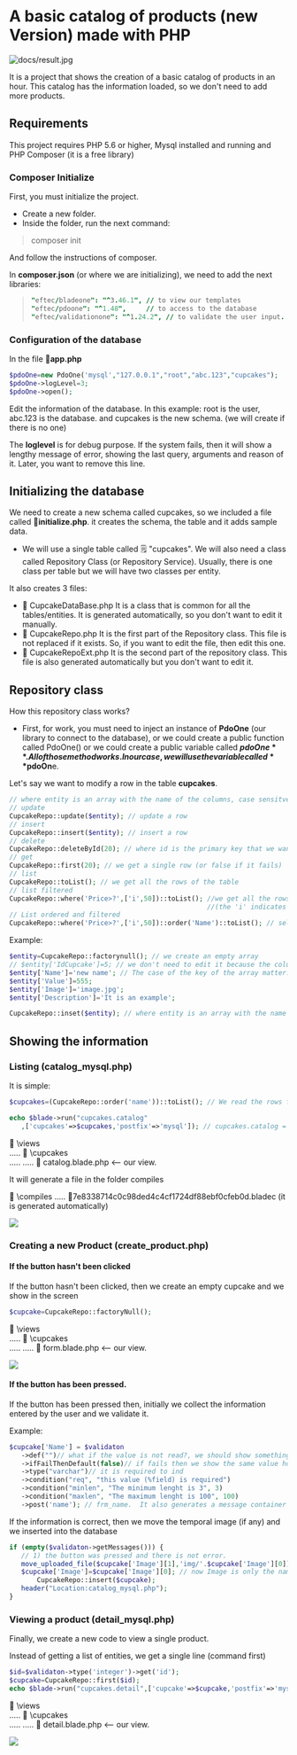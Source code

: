 # A basic catalog of products (new Version) made with PHP

![docs/result.jpg](docs/result.jpg)

It is a project that shows the creation of a basic catalog of products in an hour. This catalog has the information loaded, so we don't need to add more products.

## Requirements

This project requires PHP 5.6 or higher, Mysql installed and running and PHP Composer (it is a free library)  

### Composer Initialize

First, you must initialize the project.

* Create a new folder.
* Inside the folder, run the next command:

> composer init 

And follow the instructions of composer.

In **composer.json** (or where we are initializing), we need to add the next libraries:

> ```j
> "eftec/bladeone": "^3.46.1", // to view our templates
> "eftec/pdoone": "^1.48",     // to access to the database
> "eftec/validationone": "^1.24.2", // to validate the user input.
> ```



### Configuration of the database

In the file 📃**app.php**

```php
$pdoOne=new PdoOne('mysql',"127.0.0.1","root","abc.123","cupcakes");
$pdoOne->logLevel=3;
$pdoOne->open();
```

Edit the information of the database.  In this example: root is the user, abc.123 is the database. and cupcakes is the new schema. (we will create if there is no one)

The **loglevel** is for debug purpose. If the system fails, then it will show a lengthy message of error, showing the last query, arguments and reason of it. Later, you want to remove this line.

## Initializing the database

We need to create a new schema called cupcakes, so we included a file called 📃**initialize.php**. it creates the schema, the table and it adds sample data.

* We will use a single table called  🗒 "cupcakes". We will also need a class called Repository Class (or Repository Service). Usually, there is one class per table but we will have two classes per entity. 

It also creates 3 files:

* 📃 CupcakeDataBase.php  It is a class that is common for all the tables/entities. It is generated automatically, so you don't want to edit it manually.
* 📃 CupcakeRepo.php  It is the first part of the Repository class. This file is not replaced if it exists. So, if you want to edit the file, then edit this one.
* 📃 CupcakeRepoExt.php  It is the second part of the repository class.  This file is also generated automatically but you don't want to edit it.

## Repository class

How this repository class works?

* First, for work, you must need to inject an instance of **PdoOne** (our library to connect to the database), or we could create a public function called PdoOne() or we could create a public variable called **$pdoOne**.  All of those method works. In our case, we will use the variable called **$pdoOn**e.

Let's say we want to modify a row in the table **cupcakes**.

```php
// where entity is an array with the name of the columns, case sensitve.
// update
CupcakeRepo::update($entity); // update a row
// insert
CupcakeRepo::insert($entity); // insert a row
// delete
CupcakeRepo::deleteById(20); // where id is the primary key that we want to delete
// get
CupcakeRepo::first(20); // we get a single row (or false if it fails)
// list
CupcakeRepo::toList(); // we get all the rows of the table
// list filtered
CupcakeRepo::where('Price>?',['i',50])::toList(); //we get all the rows where price is > 50 
												  //(the 'i' indicates integer and 's' for string/float)
// List ordered and filtered
CupcakeRepo::where('Price>?',['i',50])::order('Name')::toList(); // select * from cupcakes where price>50 order by name

```

Example:

```php
$entity=CupcakeRepo::factorynull(); // we create an empty array
// $entity['IdCupcake']=5; // we don't need to edit it because the column is identity/autonumeric.
$entity['Name']='new name'; // The case of the key of the array matter.
$entity['Value']=555;
$entity['Image']='image.jpg';
$entity['Description']='It is an example';

CupcakeRepo::inset($entity); // where entity is an array with the name of the columns, case sensitve.


```

## Showing the information

### Listing (catalog_mysql.php)

It is simple:

```php
$cupcakes=(CupcakeRepo::order('name'))::toList(); // We read the rows from the database

echo $blade->run("cupcakes.catalog"
   ,['cupcakes'=>$cupcakes,'postfix'=>'mysql']); // cupcakes.catalog = /views/cupcakes/catalog.blade.php
```

📁 \views   
..... 📁 \cupcakes   
..... ..... 📝 catalog.blade.php   <-- our view.

It will generate a file in the folder compiles

📁 \compiles
.....  📝7e8338714c0c98ded4c4cf1724df88ebf0cfeb0d.bladec (it is generated automatically)   

![](docs/listing.jpg)

### Creating a new Product (create_product.php)

#### If the button hasn't been clicked

If the button hasn't been clicked, then we create an empty cupcake and we show in the screen

```php
$cupcake=CupcakeRepo::factoryNull();
```

📁 \views   
..... 📁 \cupcakes   
..... ..... 📝 form.blade.php   <-- our view.

![](docs/create.jpg)



#### If the button has been pressed.

If the button has been pressed then, initially we collect the information entered by the user and we validate it.

Example:

```php
$cupcake['Name'] = $validaton
   ->def("")// what if the value is not read?, we should show something (or null)
   ->ifFailThenDefault(false)// if fails then we show the same value however it triggers an error
   ->type("varchar")// it is required to ind
   ->condition("req", "this value (%field) is required")
   ->condition("minlen", "The minimum lenght is 3", 3)
   ->condition("maxlen", "The maximum lenght is 100", 100)
   ->post('name'); // frm_name.  It also generates a message container called "name".
```

If the information is correct, then we move the temporal image (if any) and we inserted into the database

```php
if (empty($validaton->getMessages())) {
   // 1) the button was pressed and there is not error.
   move_uploaded_file($cupcake['Image'][1],'img/'.$cupcake['Image'][0]);
   $cupcake['Image']=$cupcake['Image'][0]; // now Image is only the name, not an array
       CupcakeRepo::insert($cupcake);
   header("Location:catalog_mysql.php");
}
```



### Viewing a product (detail_mysql.php)

Finally, we create a new code to view a single product.

Instead of getting a list of entities, we get a single line (command first)

```php
$id=$validaton->type('integer')->get('id');
$cupcake=CupcakeRepo::first($id);
echo $blade->run("cupcakes.detail",['cupcake'=>$cupcake,'postfix'=>'mysql']);
```

📁 \views   
..... 📁 \cupcakes   
..... ..... 📝 detail.blade.php   <-- our view.

![](docs/detail.jpg)